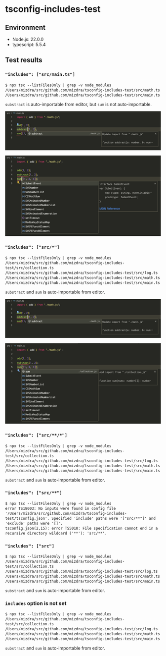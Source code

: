 # tsconfig-includes-test

## Environment

- Node.js: 22.0.0
- typescript: 5.5.4

## Test results

### `"includes": ["src/main.ts"]`

```console
$ npx tsc --listFilesOnly | grep -v node_modules
/Users/mizdra/src/github.com/mizdra/tsconfig-includes-test/src/math.ts
/Users/mizdra/src/github.com/mizdra/tsconfig-includes-test/src/main.ts
```

`substract` is auto-importable from editor, but `sum` is not auto-importable.

![Screenshot of auto-complete substract and the editor not suggesting to import from math.ts.](screenshots/substract-is-auto-importable.png)

![Screenshot of auto-complete sum and the editor not suggesting to import from collection.ts.](screenshots/sub-is-not-auto-importable.png)

### `"includes": ["src/*"]`

```console
$ npx tsc --listFilesOnly | grep -v node_modules
/Users/mizdra/src/github.com/mizdra/tsconfig-includes-test/src/collection.ts
/Users/mizdra/src/github.com/mizdra/tsconfig-includes-test/src/log.ts
/Users/mizdra/src/github.com/mizdra/tsconfig-includes-test/src/math.ts
/Users/mizdra/src/github.com/mizdra/tsconfig-includes-test/src/main.ts
```

`substract` and `sum` is auto-importable from editor.

![Screenshot of auto-complete substract and the editor not suggesting to import from math.ts.](screenshots/substract-is-auto-importable.png)

![Screenshot of auto-complete sum and the editor not suggesting to import from collection.ts.](screenshots/sum-is-auto-importable.png)

### `"includes": ["src/**/*"]`

```console
$ npx tsc --listFilesOnly | grep -v node_modules
/Users/mizdra/src/github.com/mizdra/tsconfig-includes-test/src/collection.ts
/Users/mizdra/src/github.com/mizdra/tsconfig-includes-test/src/log.ts
/Users/mizdra/src/github.com/mizdra/tsconfig-includes-test/src/math.ts
/Users/mizdra/src/github.com/mizdra/tsconfig-includes-test/src/main.ts
```

`substract` and `sum` is auto-importable from editor.

### `"includes": ["src/**"]`

```console
$ npx tsc --listFilesOnly | grep -v node_modules
error TS18003: No inputs were found in config file '/Users/mizdra/src/github.com/mizdra/tsconfig-includes-test/tsconfig.json'. Specified 'include' paths were '["src/**"]' and 'exclude' paths were '[]'.
tsconfig.json(2,15): error TS5010: File specification cannot end in a recursive directory wildcard ('**'): 'src/**'.
```

### `"includes": ["src"]`

```console
$ npx tsc --listFilesOnly | grep -v node_modules
/Users/mizdra/src/github.com/mizdra/tsconfig-includes-test/src/collection.ts
/Users/mizdra/src/github.com/mizdra/tsconfig-includes-test/src/log.ts
/Users/mizdra/src/github.com/mizdra/tsconfig-includes-test/src/math.ts
/Users/mizdra/src/github.com/mizdra/tsconfig-includes-test/src/main.ts
```

`substract` and `sum` is auto-importable from editor.

### `includes` option is not set

```console
$ npx tsc --listFilesOnly | grep -v node_modules
/Users/mizdra/src/github.com/mizdra/tsconfig-includes-test/src/collection.ts
/Users/mizdra/src/github.com/mizdra/tsconfig-includes-test/src/log.ts
/Users/mizdra/src/github.com/mizdra/tsconfig-includes-test/src/math.ts
/Users/mizdra/src/github.com/mizdra/tsconfig-includes-test/src/main.ts
```

`substract` and `sum` is auto-importable from editor.
